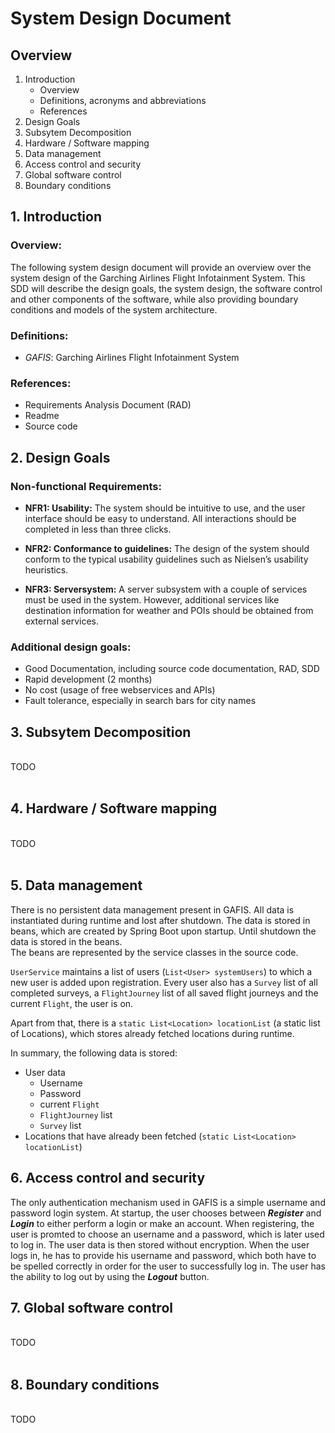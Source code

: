 # System Design Document

## Overview

1. Introduction
    * Overview
    * Definitions, acronyms and abbreviations
    * References
2. Design Goals
3. Subsytem Decomposition
4. Hardware / Software mapping
5. Data management
6. Access control and security
7. Global software control
8. Boundary conditions

## 1. Introduction

### Overview:

The following system design document will provide an overview over the system design of the Garching Airlines Flight Infotainment System. This SDD will describe the design goals, the system design, the software control and other components of the software, while also providing boundary conditions and models of the system architecture.

### Definitions:

* *GAFIS*: Garching Airlines Flight Infotainment System

### References:

* Requirements Analysis Document (RAD) <!-- link later here -->
* Readme
* Source code


## 2. Design Goals

### Non-functional Requirements:

* **NFR1: Usability:** The system should be intuitive to use, and the user interface should be easy to understand. All interactions should be completed in less than three clicks.

* **NFR2: Conformance to guidelines:** The design of the system should conform to the typical usability guidelines such as Nielsen’s usability heuristics.

* **NFR3: Serversystem:** A server subsystem with a couple of services must be used in the system. However,  additional  services  like  destination  information  for  weather and POIs should be obtained from external services.

### Additional design goals:

* Good Documentation, including source code documentation, RAD, SDD
* Rapid development (2 months)
* No cost (usage of free webservices and APIs)
* Fault tolerance, especially in search bars for city names

## 3. Subsytem Decomposition
<br/>
TODO
<br/>
<br/>

## 4. Hardware / Software mapping
<br/>
TODO
<br/>
<br/>

## 5. Data management

There is no persistent data management present in GAFIS. All data is instantiated during runtime and lost after shutdown. The data is stored in beans, which are created by Spring Boot upon startup. Until shutdown the data is stored in the beans.  
The beans are represented by the service classes in the source code.

`UserService` maintains a list of users (`List<User> systemUsers`) to which a new user is added upon registration. Every user also has a `Survey` list of all completed surveys, a `FlightJourney` list of all saved flight journeys and the current `Flight`, the user is on.

Apart from that, there is a `static List<Location> locationList` (a static list of Locations), which stores already fetched locations during runtime.

In summary, the following data is stored:
* User data
    * Username
    * Password
    * current `Flight`
    * `FlightJourney` list
    * `Survey` list
* Locations that have already been fetched (`static List<Location> locationList`)

## 6. Access control and security

The only authentication mechanism used in GAFIS is a simple username and password login system. At startup, the user chooses between _**Register**_ and _**Login**_ to either perform a login or make an account. When registering, the user is promted to choose an username and a password, which is later used to log in. The user data is then stored without encryption. When the user logs in, he has to provide his username and password, which both have to be spelled correctly in order for the user to successfully log in. The user has the ability to log out by using the _**Logout**_ button.

## 7. Global software control
<br/>
TODO
<br/>
<br/>

## 8. Boundary conditions
<br/>
TODO
<br/>
<br/>

<!--$$
\left[\begin{array}{cc} 
0.8944272 & 0.4472136\\
-0.4472136 & -0.8944272
\end{array}\right]
\left[\begin{array}{cc} 
10 & 0\\ 
0 & 5
\end{array}\right]
$$ -->

<br/>
<br/>
<br/>
<br/>
<br/>

<!--### Functional Requirements:

* **FR1: Show  flight  information:** The system shows  flight  information (flight  number, start time, end time, gate, terminal, seat, airplane type, airline, etc.) of all the user’s flightsand notifies the user if a flight is canceled or delayed.

* **FR2: Add new flight trip:** The user cansearch through available flights and can select the one’s he has booked. The user can build flight journeys (trips) with multiple connecting flights or one return flight and can see the trips on a map.

* **FR3: Display destination information:** The user can display important information such as  POIs  in  the  destination  place  (e.g., hotels,  restaurants,  attractions)  and  weather  data. POIs should be shown in a map and the user should be able to filter them. When clickingon a POI, the user can see additional information and save the POI in the favorites.
  
* **FR4: Give feedback:** A passenger can give feedback after he took the flight about the flight itself, catering, entertainment, service orcomfort. Passengers who take the survey will be rewarded, e.g.,by miles, souvenirs, coupons,or price drawings.

* **FR5: Request service:** During a flight, a passenger can request the service. This notifies the service staff so that they can come to the passenger’s seat.-->
